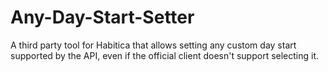 # Any-Day-Start-Setter
A third party tool for Habitica that allows setting any custom day start supported by the API, even if the official client doesn't support selecting it.
